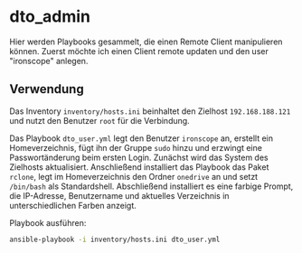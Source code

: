 # dto_admin
Hier werden Playbooks gesammelt, die einen Remote Client manipulieren können.
Zuerst möchte ich einen Client remote updaten und den user "ironscope" anlegen.

## Verwendung

Das Inventory `inventory/hosts.ini` beinhaltet den Zielhost `192.168.188.121` und nutzt den Benutzer `root` für die Verbindung.

Das Playbook `dto_user.yml` legt den Benutzer `ironscope` an, erstellt ein Homeverzeichnis,
fügt ihn der Gruppe `sudo` hinzu und erzwingt eine Passwortänderung beim ersten Login.
Zunächst wird das System des Zielhosts aktualisiert. Anschließend installiert das Playbook das Paket `rclone`,
legt im Homeverzeichnis den Ordner `onedrive` an und setzt `/bin/bash` als Standardshell.
Abschließend installiert es eine farbige Prompt, die IP-Adresse, Benutzername und aktuelles Verzeichnis
in unterschiedlichen Farben anzeigt.

Playbook ausführen:

```bash
ansible-playbook -i inventory/hosts.ini dto_user.yml
```
